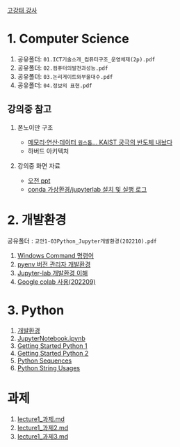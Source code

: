 [고강태 강사](https://gist.github.com/qkboo/c3023b93f858f86809994e5656017e6c)

# 1. Computer Science

  1. 공유폴더: `01.ICT기술소개_컴퓨터구조_운영체제(2p).pdf`
  1. 공유폴더: `02.컴퓨터의발전과성능.pdf`
  2. 공유폴더: `03.논리게이트와부울대수.pdf`
  3. 공유폴더: `04.정보의 표현.pdf`

## 강의중 참고

1. 폰노이만 구조
   - [메모리·연산·데이터 `원스톱`… KAIST 궁극의 반도체 내놨다](http://www.dt.co.kr/contents.html?article_no=2023031402109931731004)
   - 하버드 아키텍처

1. 강의중 화면 자료
   - [오전 ppt](로그20230315오전.pdf)
   - [conda 가상환경/jupyterlab 설치 및 실행 로그](lecture1_cmd.md)


# 2. 개발환경

공유폴더 : `교안1-03Python_Jupyter개발환경(202210).pdf`

  1. [Windows Command 명령어](https://gist.github.com/qkboo/936f542a596c896534b642172bc0c583)
  1. [pyenv 버전 관리자 개발환경](https://gist.github.com/qkboo/f4017234490e1f3fb7326c3b5dfebf40)
  1. [Jupyter-lab 개발환경 이해](https://gist.github.com/qkboo/8f10b26dba2155e4eca5d50de37db0ec)
  1. [Google colab 사용(202209)](https://gist.github.com/qkboo/61ed5bb4bac2b24535a3fb5b220d33ff)


# 3. Python

  1. [개발환경](notebooks/1-00개발환경.ipynb)
  1. [JupyterNotebook.ipynb](notebooks/1-01JupyterNotebook.ipynb)
  3. [Getting Started Python 1](notebooks/1-03Basic1_0.ipynb)
  4. [Getting Started Python 2](notebooks/1-03Basic2.ipynb)
  5. [Python Sequences](notebooks/1-04Sequence_0.ipynb)
  6. [Python String Usages](notebooks/1-05Strings-Usages.ipynb)


# 과제

  1. [lecture1_과제.md](lecture1_과제.md)
  2. [lecture1_과제2.md](lecture1_과제2.md)
  3. [lecture1_과제3.md](lecture1_과제3.md)

